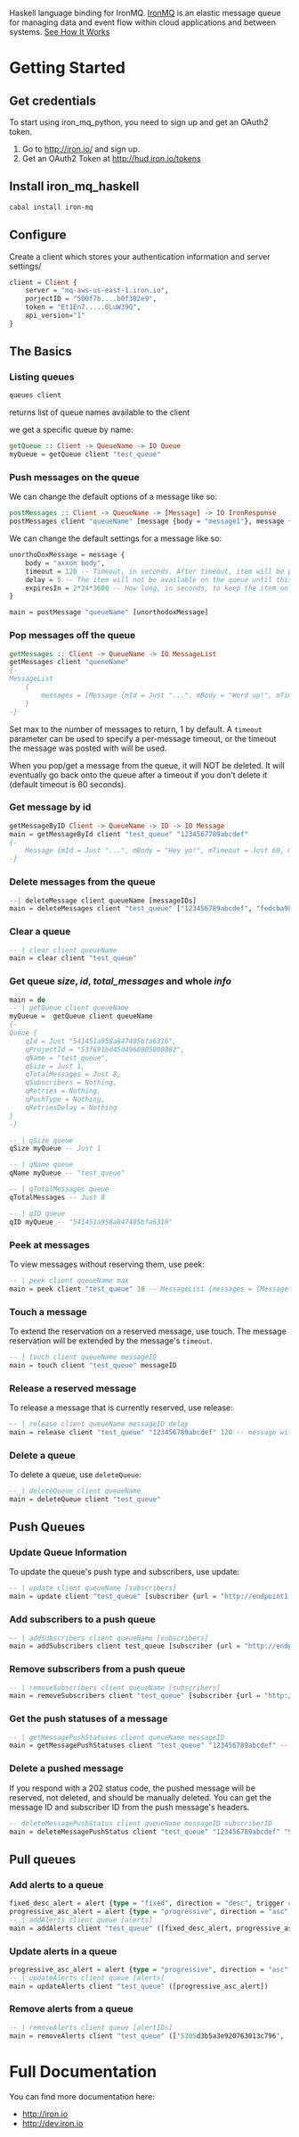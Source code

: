 Haskell language binding for IronMQ. [IronMQ](http://www.iron.io/products/mq) is an elastic message queue for managing data and event flow within cloud applications and between systems. [See How It Works](http://www.iron.io/products/mq/how)

# Getting Started

## Get credentials

To start using iron_mq_python, you need to sign up and get an OAuth2 token.

1. Go to http://iron.io/ and sign up.
2. Get an OAuth2 Token at http://hud.iron.io/tokens

## Install iron_mq_haskell

```sh
cabal install iron-mq
```
## Configure

Create a client which stores your authentication information and server settings/

```haskell
client = Client {
    server = "mq-aws-us-east-1.iron.io",
    porjectID = "500f7b....b0f302e9",
    token = "Et1En7.....0LuW39Q",
    api_version="1"
}
```

## The Basics

### Listing queues

```haskell
queues client
```
returns list of queue names available to the client

we get a specific queue by name:

```haskell
getQueue :: Client -> QueueName -> IO Queue
myQueue = getQueue client "test_queue"
```

### Push messages on the queue

We can change the default options of a message like so:

```haskell
postMessages :: Client -> QueueName -> [Message] -> IO IronResponse
postMessages client "queueName" [message {body = "message1"}, message {body = "message2"}]
```

We can change the default settings for a message like so:

```haskell
unorthoDoxMessage = message {
    body = "axxon body",
    timeout = 120 -- Timeout, in seconds. After timeout, item will be placed back on queue. Defaults to 60.
    delay = 5 -- The item will not be available on the queue until this many seconds have passed. Defaults to 0.
    expiresIn = 2*24*3600 -- How long, in seconds, to keep the item on the queue before it is deleted.
}

main = postMessage "queueName" [unorthodoxMessage]
```

### Pop messages off the queue

```haskell
getMessages :: Client -> QueueName -> IO MessageList
getMessages client "queneName"
{- 
MessageList 
    {
        messages = [Message {mId = Just "...", mBody = "Word up!", mTimeout = Just 60, mReservedCount = Just 1}]
    }
-}
```

Set max to the number of messages to return, 1 by default. A `timeout` parameter can be used to specify a per-message timeout, or the timeout the message was posted with will be used.

When you pop/get a message from the queue, it will NOT be deleted.
It will eventually go back onto the queue after a timeout if you don't delete it (default timeout is 60 seconds).

### Get message by id
```haskell
getMessageByID Client -> QueueName -> ID -> IO Message
main = getMessageById client "test_queue" "1234567789abcdef"
{-
    Message {mId = Just "...", mBody = "Hey yo!", mTimeout = Just 60, mReservedCount = Just 1}
-}
```

### Delete messages from the queue

```haskell
--| deleteMessage client queueName [messageIDs]
main = deleteMessages client "test_queue" ["123456789abcdef", "fedcba987654321"]
```

### Clear a queue

```haskell
-- | clear client queueName
main = clear client "test_queue"
```

### Get queue ***size***, ***id***, ***total_messages*** and whole ***info***
```haskell
main = do
-- | getQueue client queueName
myQueue =  getQueue client queueName
{-
Queue {
    qId = Just "541451a958a847405bfa6316",
    qProjectId = "53f691bd45d4960005000082",
    qName = "test_queue",
    qSize = Just 1,
    qTotalMessages = Just 8,
    qSubscribers = Nothing,
    qRetries = Nothing,
    qPushType = Nothing,
    qRetriesDelay = Nothing
}
-}

-- | qSize queue
qSize myQueue -- Just 1

-- | qName queue
qName myQueue -- "test_queue"

-- | qTotalMessages queue
qTotalMessages -- Just 8

-- | qID queue
qID myQueue -- "541451a958a847405bfa6316"
```

### Peek at messages

To view messages without reserving them, use peek:

```haskell
-- | peek client queueName max
main = peek client "test_queue" 10 -- MessageList {messages = [Message {mId = Just "...", mBody = "Word up!", mTimeout = Just 60, mReservedCount = Just 1}]}
```

### Touch a message

To extend the reservation on a reserved message, use touch. The message reservation will be extended by the message's `timeout`.

```haskell
-- | touch client queueName messageID
main = touch client "test_queue" messageID
```

### Release a reserved message

To release a message that is currently reserved, use release:

```haskell
-- | release client queueName messageID delay
main = release client "test_queue" "123456789abcdef" 120 -- message will be released after delay seconds
```

### Delete a queue

To delete a queue, use `deleteQueue`:

```haskell
-- | deleteQueue client queueName
main = deleteQueue client "test_queue"
```

## Push Queues

### Update Queue Information

To update the queue's push type and subscribers, use update:

```haskell
-- | update client queueName [subscribers]
main = update client "test_queue" [subscriber {url = "http://endpoint1.com"}, subscriber {url = "https://end.point.com/2"}] "unicast"
```

### Add subscribers to a push queue

```haskell
-- | addSubscribers client queueName [subscribers]
main = addSubscribers client test_queue [subscriber {url = "http://endpoint1.com"}, subscriber {url = "https://end.point.com/2"}])
```

### Remove subscribers from a push queue

```haskell
-- | removeSubscribers client queueName [subscribers]
main = removeSubscribers client "test_queue" [subscriber {url = "http://endpoint1.com"}, subscriber {url ="https://end.point.com/2"})
```

### Get the push statuses of a message

```haskell
-- | getMessagePushStatuses client queueName messageID
main = getMessagePushStatuses client "test_queue" "123456789abcdef" -- subscriberList {subscribers = [Subscriber {retriesDelay = Just 60, retriesRemaining" = Just 2, statusCode = Just 200, status = Just "deleted", "url": "http://endpoint1.com", "id": "52.."}, ...]}
```

### Delete a pushed message

If you respond with a 202 status code, the pushed message will be reserved, not deleted, and should be manually deleted. You can get the message ID and subscriber ID from the push message's headers.

```haskell
-- deleteMessagePushStatus client queueName messageID subscriberID
main = deleteMessagePushStatus client "test_queue" "123456789abcdef" "987654321fedcba"
```

## Pull queues

### Add alerts to a queue

```haskell
fixed_desc_alert = alert {type = "fixed", direction = "desc", trigger = 1000}
progressive_asc_alert = alert {type = "progressive", direction = "asc", trigger= 10000}
-- | addAlerts client queue [alerts]
main = addAlerts client "test_queue" ([fixed_desc_alert, progressive_asc_alert])
```

### Update alerts in a queue

```haskell
progressive_asc_alert = alert {type = "progressive", direction = "asc", trigger = 5000, queue = "q"}
-- | updateAlerts client queue [alerts]
main = updateAlerts client "test_queue" ([progressive_asc_alert])
```

### Remove alerts from a queue

```haskell
-- | removeAlerts client queue [alertIDs]
main = removeAlerts client "test_queue" (['5305d3b5a3e920763013c796', '513015d32b5a3e763013c796'])
```

# Full Documentation

You can find more documentation here:

* http://iron.io
* http://dev.iron.io